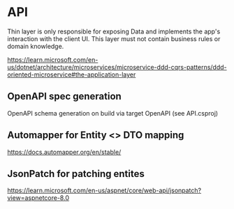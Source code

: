 # API

Thin layer is only responsible for exposing Data and implements the app's interaction with the client UI.
This layer must not contain business rules or domain knowledge.

https://learn.microsoft.com/en-us/dotnet/architecture/microservices/microservice-ddd-cqrs-patterns/ddd-oriented-microservice#the-application-layer

## OpenAPI spec generation

OpenAPI schema generation on build via target OpenAPI (see API.csproj)

## Automapper for Entity <> DTO mapping

https://docs.automapper.org/en/stable/

## JsonPatch for patching entites

https://learn.microsoft.com/en-us/aspnet/core/web-api/jsonpatch?view=aspnetcore-8.0
